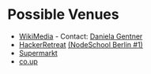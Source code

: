 # Possible Venues

- [WikiMedia](https://docs.google.com/forms/d/1r5JmXbKmdCViT0y8QHd3pXB2GJWgGbnErvAM7GJMYy8/viewform) - Contact: [Daniela Gentner](http://meta.wikimedia.org/wiki/User:Daniela_Gentner_(WMDE))
- [HackerRetreat](http://hackerretreat.com/) [(NodeSchool Berlin #1)](https://github.com/nodeschool/discussions/issues/318)
- [Supermarkt](http://www.supermarkt-berlin.net/)
- [co.up](http://co-up.de/)
